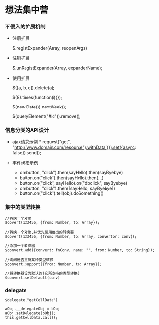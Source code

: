 # 想法集中营

### 不侵入的扩展机制

* 注册扩展
  
  $.registExpander(Array, reopenArgs)

* 注销扩展

  $.unRegistExpander(Array, expanderName); 

* 使用扩展
  
  $([a, b, c]).delete(a);

  $(8).times(function(i){});

  $(new Date()).nextWeek();

  $(queryElement("#id")).remove();
  
### 信息分类的API设计
   
   * ajax请求示例
   		 * request("get", "http://www.domain.com/resource").withData({}).set({async: false}).send();
   
   * 事件绑定示例
   		* on(button, "click").then(sayHello).then(sayByebye)
   		* button.on("click").then(sayHello).then(…)
		* button.on("click", sayHello).on("dbclick", sayByebye) 
		* on(button, "click").then([sayHello, sayByebye])
		* button.on("click").tell(obj).doSomething()

### 集中的类型转换

	//转换一个对象
	$covert(123456, {from: Number, to: Array});

	//转换一个对象,并优先使用给出的转换器
	$covert(123456, {from: Number, to: Array, convertor: conv});

	//添加一个转换器
	$convert.add({convert: fnConv, name: "", from: Number, to: String});

	//询问是否支持某种类型转换
	$convert.support({from: Number, to: Array});

	//将转换器设为默认的(它所支持的类型转换)
	$convert.setDefault(conv)

	
### delegate
	$delegate("getCellData")

	aObj.__delegateObj = bObj 
	aObj.setDelegate(bObj);
	this.getCellData.call();


